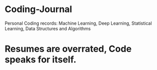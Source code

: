 # Coding-Journal
Personal Coding records: Machine Learning, Deep Learning, Statistical Learning, Data Structures and Algorithms
# Resumes are overrated, Code speaks for itself.